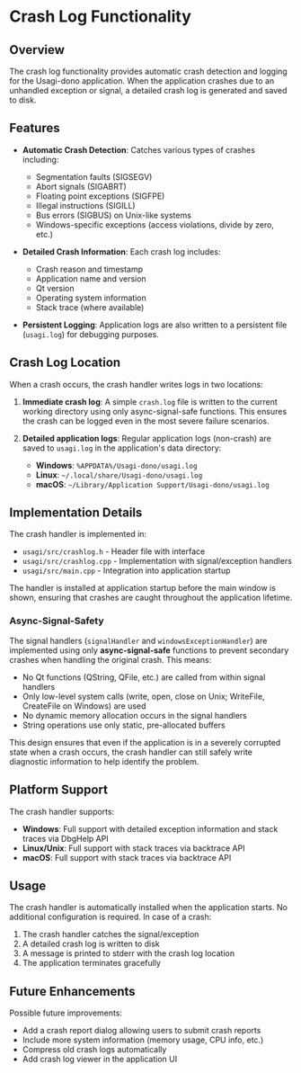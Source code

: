 # Crash Log Functionality

## Overview

The crash log functionality provides automatic crash detection and logging for the Usagi-dono application. When the application crashes due to an unhandled exception or signal, a detailed crash log is generated and saved to disk.

## Features

- **Automatic Crash Detection**: Catches various types of crashes including:
  - Segmentation faults (SIGSEGV)
  - Abort signals (SIGABRT)
  - Floating point exceptions (SIGFPE)
  - Illegal instructions (SIGILL)
  - Bus errors (SIGBUS) on Unix-like systems
  - Windows-specific exceptions (access violations, divide by zero, etc.)

- **Detailed Crash Information**: Each crash log includes:
  - Crash reason and timestamp
  - Application name and version
  - Qt version
  - Operating system information
  - Stack trace (where available)

- **Persistent Logging**: Application logs are also written to a persistent file (`usagi.log`) for debugging purposes.

## Crash Log Location

When a crash occurs, the crash handler writes logs in two locations:

1. **Immediate crash log**: A simple `crash.log` file is written to the current working directory using only async-signal-safe functions. This ensures the crash can be logged even in the most severe failure scenarios.

2. **Detailed application logs**: Regular application logs (non-crash) are saved to `usagi.log` in the application's data directory:
   - **Windows**: `%APPDATA%/Usagi-dono/usagi.log`
   - **Linux**: `~/.local/share/Usagi-dono/usagi.log`
   - **macOS**: `~/Library/Application Support/Usagi-dono/usagi.log`

## Implementation Details

The crash handler is implemented in:
- `usagi/src/crashlog.h` - Header file with interface
- `usagi/src/crashlog.cpp` - Implementation with signal/exception handlers
- `usagi/src/main.cpp` - Integration into application startup

The handler is installed at application startup before the main window is shown, ensuring that crashes are caught throughout the application lifetime.

### Async-Signal-Safety

The signal handlers (`signalHandler` and `windowsExceptionHandler`) are implemented using only **async-signal-safe** functions to prevent secondary crashes when handling the original crash. This means:

- No Qt functions (QString, QFile, etc.) are called from within signal handlers
- Only low-level system calls (write, open, close on Unix; WriteFile, CreateFile on Windows) are used
- No dynamic memory allocation occurs in the signal handlers
- String operations use only static, pre-allocated buffers

This design ensures that even if the application is in a severely corrupted state when a crash occurs, the crash handler can still safely write diagnostic information to help identify the problem.

## Platform Support

The crash handler supports:
- **Windows**: Full support with detailed exception information and stack traces via DbgHelp API
- **Linux/Unix**: Full support with stack traces via backtrace API
- **macOS**: Full support with stack traces via backtrace API

## Usage

The crash handler is automatically installed when the application starts. No additional configuration is required. In case of a crash:

1. The crash handler catches the signal/exception
2. A detailed crash log is written to disk
3. A message is printed to stderr with the crash log location
4. The application terminates gracefully

## Future Enhancements

Possible future improvements:
- Add a crash report dialog allowing users to submit crash reports
- Include more system information (memory usage, CPU info, etc.)
- Compress old crash logs automatically
- Add crash log viewer in the application UI
